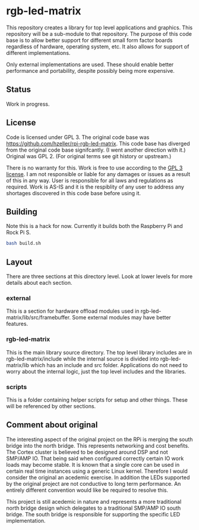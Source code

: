 # rgb-led-matrix
This repository creates a library for top level applications and graphics. This repository will be a sub-module to that repository. The purpose of this code base is to allow better support for different small form factor boards regardless of hardware, operating system, etc. It also allows for support of different implementations.

Only external implementations are used. These should enable better performance and portability, despite possibly being more expensive.

## Status
Work in progress. 

## License
Code is licensed under GPL 3. The original code base was https://github.com/hzeller/rpi-rgb-led-matrix. This code base has diverged from the original code base signifcantly. (I went another direction with it.) Original was GPL 2. (For original terms see git history or upstream.)

There is no warranty for this. Work is free to use according to the [GPL 3 license](LICENSE). I am not responsible or liable for any damages or issues as a result of this in any way. User is responsible for all laws and regulations as required. Work is AS-IS and it is the respiblity of any user to address any shortages discovered in this code base before using it.

## Building
Note this is a hack for now. Currently it builds both the Raspberry Pi and Rock Pi S.

```bash
bash build.sh
```

## Layout
There are three sections at this directory level. Look at lower levels for more details about each section.

### external
This is a section for hardware offload modules used in rgb-led-matrix/lib/src/framebuffer. Some external modules may have better features.

### rgb-led-matrix
This is the main library source directory. The top level library includes are in rgb-led-matrix/include while the internal source is divided into rgb-led-matrix/lib which has an include and src folder. Applications do not need to worry about the internal logic, just the top level includes and the libraries.

### scripts
This is a folder containing helper scripts for setup and other things. These will be referenced by other sections.

## Comment about original
The interesting aspect of the original project on the RPi is merging the south bridge into the north bridge. This represents networking and cost benefits. The Cortex cluster is believed to be designed around DSP and not SMP/AMP IO. That being said when configured correctly certain IO work loads may become stable. It is known that a single core can be used in certain real time instances using a generic Linux kernel. Therefore I would consider the original an acedemic exercise. In addition the LEDs supported by the original project are not conductive to long term performance. An entirely different convention would like be required to resolve this.

This project is still acedemic in nature and represents a more traditional north bridge design which delegates to a traditional SMP/AMP IO south bridge. The south bridge is responsible for supporting the specific LED implementation.
